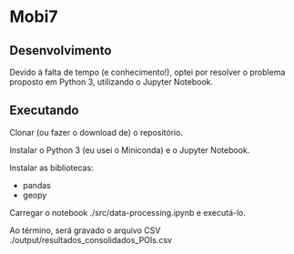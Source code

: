 # Mobi7

## Desenvolvimento
Devido à falta de tempo (e conhecimento!), optei por resolver o problema proposto em Python 3, utilizando o Jupyter Notebook.

## Executando
Clonar (ou fazer o download de) o repositório.

Instalar o Python 3 (eu usei o Miniconda) e o Jupyter Notebook.

Instalar as bibliotecas:
 - pandas
 - geopy
 
Carregar o notebook ./src/data-processing.ipynb e executá-lo. 

Ao término, será gravado o arquivo CSV ./output/resultados_consolidados_POIs.csv